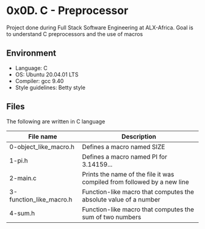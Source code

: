 # 0x0D. C - Preprocessor
Project done during Full Stack Software Engineering at ALX-Africa. Goal is to understand C preprocessors and the use of macros

## Environment
* Language: C
* OS: Ubuntu 20.04.01 LTS
* Compiler: gcc 9.40
* Style guidelines: Betty style

## Files
The following are written in C language

File name | Description
 --- | ---
0-object_like_macro.h | Defines a macro named SIZE
1-pi.h | Defines a macro named PI for 3.14159...
2-main.c | Prints the name of the file it was compiled from followed by a new line
3-function_like_macro.h | Function-like macro that computes the absolute value of a number
4-sum.h | Function-like macro that computes the sum of two numbers
